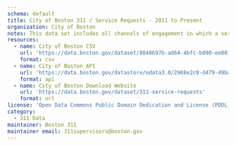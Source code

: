 ```yaml
---
schema: default
title: City of Boston 311 / Service Requests - 2011 to Present
organization: City of Boston
notes: This data set includes all channels of engagement in which a service request is created.
resources:
  - name: City of Boston CSV
    url: 'https://data.boston.gov/dataset/8048697b-ad64-4bfc-b090-ee00169f2323/resource/2968e2c0-d479-49ba-a884-4ef523ada3c0/download/tmpml3jr_92.csv'
    format: csv
  - name: City of Boston API
    url: 'https://data.boston.gov/datastore/odata3.0/2968e2c0-d479-49ba-a884-4ef523ada3c0'
    format: api
  - name: City of Boston Download Website
    url: 'https://data.boston.gov/dataset/311-service-requests'
    format: url
license: 'Open Data Commons Public Domain Dedication and License (PDDL)'
category:
  - 311 Data
maintainer: Boston 311
maintainer email: 311supervisors@boston.gov
---
```

